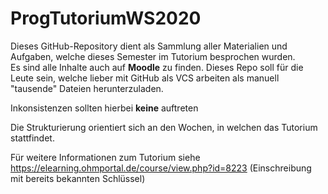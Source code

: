 # ProgTutoriumWS2020

Dieses GitHub-Repository dient als Sammlung aller Materialien und Aufgaben, welche dieses Semester im Tutorium besprochen wurden.  
Es sind alle Inhalte auch auf **Moodle** zu finden. Dieses Repo soll für die Leute sein, welche lieber mit GitHub als VCS arbeiten als manuell "tausende" Dateien herunterzuladen.

Inkonsistenzen sollten hierbei **keine** auftreten

Die Strukturierung orientiert sich an den Wochen, in welchen das Tutorium stattfindet. 

Für weitere Informationen zum Tutorium siehe https://elearning.ohmportal.de/course/view.php?id=8223 (Einschreibung mit bereits bekannten Schlüssel)
